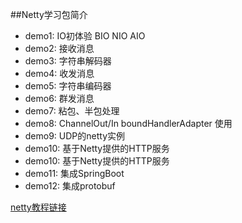 ##Netty学习包简介

- demo1: IO初体验 BIO NIO AIO 
- demo2: 接收消息
- demo3: 字符串解码器
- demo4: 收发消息
- demo5: 字符串编码器
- demo6: 群发消息
- demo7: 粘包、半包处理
- demo8: ChannelOut/In boundHandlerAdapter 使用
- demo9: UDP的netty实例
- demo10: 基于Netty提供的HTTP服务
- demo10: 基于Netty提供的HTTP服务
- demo11: 集成SpringBoot
- demo12: 集成protobuf

[netty教程链接](https://bugstack.cn/md/netty)
